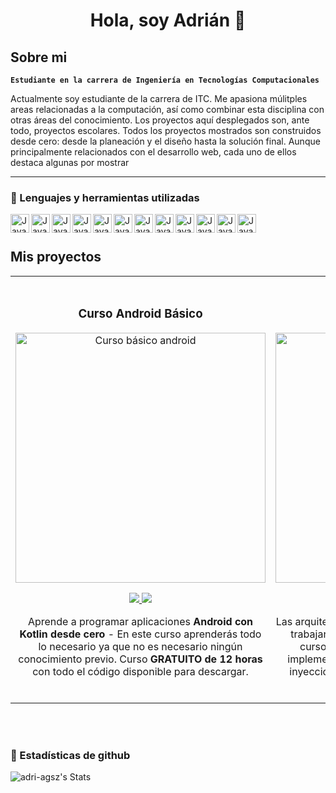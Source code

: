 <div align="center">
<h1 align="center">Hola, soy Adrián 👋</h1>
</div>

## Sobre mi

**`Estudiante en la carrera de Ingeniería en Tecnologías Computacionales`**

Actualmente soy estudiante de la carrera de ITC. Me apasiona múlitples areas relacionadas a la computación, así como combinar esta disciplina con otras áreas del conocimiento. Los proyectos aquí desplegados son, ante todo, proyectos escolares. Todos los proyectos mostrados son construidos desde cero: desde la planeación y el diseño hasta la solución final. Aunque principalmente relacionados con el desarrollo web, cada uno de ellos destaca algunas por mostrar
<br>

---

### 🔨 Lenguajes y herramientas utilizadas

<img align="left" alt="Java" width="30px" stule="padding-rigth:10px;" src="https://cdn.jsdelivr.net/gh/devicons/devicon@latest/icons/python/python-original.svg"/>
<img align="left" alt="Java" width="30px" stule="padding-rigth:10px;" src="https://cdn.jsdelivr.net/gh/devicons/devicon@latest/icons/djangorest/djangorest-original.svg"/>
<img align="left" alt="Java" width="30px" stule="padding-rigth:10px;" src="https://cdn.jsdelivr.net/gh/devicons/devicon@latest/icons/unity/unity-original.svg"/>
<img align="left" alt="Java" width="30px" stule="padding-rigth:10px;" src="https://cdn.jsdelivr.net/gh/devicons/devicon@latest/icons/html5/html5-original.svg"/>
<img align="left" alt="Java" width="30px" stule="padding-rigth:10px;" src="https://cdn.jsdelivr.net/gh/devicons/devicon@latest/icons/swift/swift-original.svg"/>
<img align="left" alt="Java" width="30px" stule="padding-rigth:10px;" src="https://cdn.jsdelivr.net/gh/devicons/devicon@latest/icons/typescript/typescript-original.svg"/>
<img align="left" alt="Java" width="30px" stule="padding-rigth:10px;" src="https://cdn.jsdelivr.net/gh/devicons/devicon@latest/icons/tailwindcss/tailwindcss-plain-wordmark.svg"/>
<img align="left" alt="Java" width="30px" stule="padding-rigth:10px;" src="https://cdn.jsdelivr.net/gh/devicons/devicon@latest/icons/react/react-original.svg"/>
<img align="left" alt="Java" width="30px" stule="padding-rigth:10px;" src="https://cdn.jsdelivr.net/gh/devicons/devicon@latest/icons/java/java-original.svg"/>
<img align="left" alt="Java" width="30px" stule="padding-rigth:10px;" src="https://cdn.jsdelivr.net/gh/devicons/devicon@latest/icons/intellij/intellij-original.svg"/>
<img align="left" alt="Java" width="30px" stule="padding-rigth:10px;" src="https://cdn.jsdelivr.net/gh/devicons/devicon@latest/icons/amazonwebservices/amazonwebservices-original-wordmark.svg"/>
<img align="left" alt="Java" width="30px" stule="padding-rigth:10px;" src="https://cdn.jsdelivr.net/gh/devicons/devicon@latest/icons/azure/azure-original.svg"/>

<br/>

#

## Mis proyectos

<table>
<tr>
<td width="50%">
<h3 align="center">Curso Android Básico</h3>
<div align="center">
<a href="https://github.com/ArisGuimera/Android-Expert" target="_blank"><img src="https://i.imgur.com/Jji0CIE.jpg" width="400" alt="Curso básico android"></a>
<p>
<a href="https://github.com/ArisGuimera/Android-Expert" target="_blank">
<img src="https://img.shields.io/badge/CÓDIGO-ff9?style=for-the-badge&logo=github&logoColor=black">
</a>
<a href="https://youtu.be/vJapzH_46a8" target="_blank">
<img src="https://img.shields.io/badge/-Youtube-green?style=for-the-badge&color=fbfc40">
</a>
</p>
<p>Aprende a programar aplicaciones <strong>Android con Kotlin desde cero</strong> - En este curso aprenderás todo lo necesario ya que no es necesario ningún conocimiento previo. Curso <strong>GRATUITO de 12 horas</strong> con todo el código disponible para descargar.</p>
</div>
                                                                                      
</td>

<td width="50%">
               <br>
<h3 align="center">Arquitectura MVVM</h3>
<div align="center">                                       
<a href="https://github.com/ArisGuimera/SimpleAndroidMVVM" target="_blank"><img src="https://i.imgur.com/7uCBigG.jpg" width="400" alt="Curso arquitectura MVVM"></a>
<br>
<p>
<a href="https://github.com/ArisGuimera/SimpleAndroidMVVM" target="_blank">
<img src="https://img.shields.io/badge/C%C3%93DIGO-80ffaa?style=for-the-badge&logo=github&logoColor=black">
</a>
<a href="https://youtu.be/hhhSMXi0R3E" target="_blank">
<img src="https://img.shields.io/badge/-Youtube-green?style=for-the-badge&color=3fFD7f">
</a>
</p>
</p>Las arquitecturas son <strong>IMPRESCINDIBLES</strong> para poder trabajar como desarrollador/a Android. En este curso, divido por ramas irás aprendiendo a implementar una arquitectura real y robusta con inyección de dependencias, clean architecture, testing y mucho más.</p>
</div>                                                             
</table>                                                                                 
</div>
<br>

<br/>

### 💼 Estadísticas de github

![adri-agsz's Stats](https://github-readme-stats.vercel.app/api?username=adri-agsz&theme=vue-dark&show_icons=true&hide_border=true&count_private=true)
